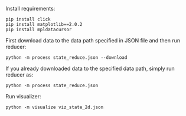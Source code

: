 Install requirements:

```
pip install click
pip install matplotlib==2.0.2
pip install mpldatacursor
```

First download data to the data path specified in JSON file and then run reducer:
```
python -m process state_reduce.json --download
```

If you already downloaded data to the specified data path, simply run reducer as:
```
python -m process state_reduce.json
```

Run visualizer:
```
python -m visualize viz_state_2d.json
```
